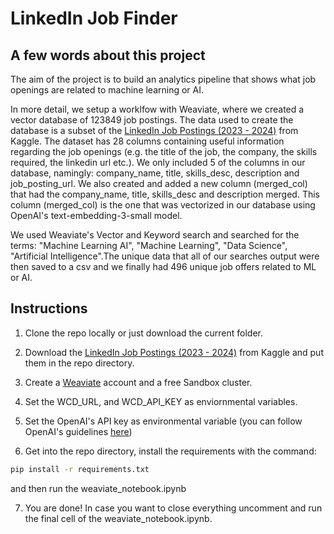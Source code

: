 # LinkedIn Job Finder

## A few words about this project

The aim of the project is to build an analytics pipeline that shows what job openings are related to machine learning or AI. 

In more detail, we setup a worklfow with Weaviate, where we created a vector database of 123849 job postings. The data used to create the database is a subset of the [LinkedIn Job Postings (2023 - 2024)](https://www.kaggle.com/datasets/arshkon/linkedin-job-postings) from Kaggle. The dataset has 28 columns containing useful information regarding the job openings (e.g. the title of the job, the company, the skills required, the linkedin url etc.). We only included 5 of the columns in our database, namingly: company_name, title, skills_desc, description and job_posting_url. We also created and added a new column (merged_col) that had the company_name, title, skills_desc and description merged. This column (merged_col) is the one that was vectorized in our database using OpenAI's text-embedding-3-small model. 

We used Weaviate's Vector and Keyword search and searched for the terms: "Machine Learning AI", "Machine Learning", "Data Science", "Artificial Intelligence".The unique data that all of our searches output were then saved to a csv and we finally had 496 unique job offers related to ML or AI. 

## Instructions

1. Clone the repo locally or just download the current folder.

2. Download the [LinkedIn Job Postings (2023 - 2024)](https://www.kaggle.com/datasets/arshkon/linkedin-job-postings) from Kaggle and put them in the repo directory.

3. Create a [Weaviate](https://weaviate.io/) account and a free Sandbox cluster.

4. Set the WCD_URL, and WCD_API_KEY as enviornmental variables. 

5. Set the OpenAI's API key as environmental variable (you can follow OpenAI's guidelines [here](https://help.openai.com/en/articles/5112595-best-practices-for-api-key-safety))

6. Get into the repo directory, install the requirements with the command:

```bash
pip install -r requirements.txt
```

and then run the weaviate_notebook.ipynb

7. You are done! In case you want to close everything uncomment and run the final cell of the weaviate_notebook.ipynb.
